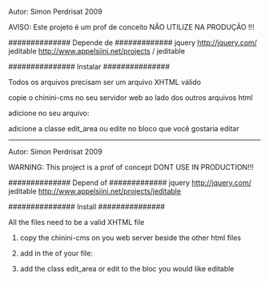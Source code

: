 Autor: Simon Perdrisat 2009

AVISO: Este projeto é um prof de conceito NÃO UTILIZE NA PRODUÇÃO !!!

############## Depende de ############# jquery http://jquery.com/ jeditable http://www.appelsiini.net/projects / jeditable

############### Instalar ###############

Todos os arquivos precisam ser um arquivo XHTML válido

copie o chinini-cms no seu servidor web ao lado dos outros arquivos html

adicione no seu arquivo:

adicione a classe edit_area ou edite no bloco que você gostaria editar

--------------------------


Autor: Simon Perdrisat 2009

WARNING: This project is a prof of concept DONT USE IN PRODUCTION!!!

##############
Depend of
#############
jquery http://jquery.com/
jeditable http://www.appelsiini.net/projects/jeditable

###############
Install
###############

All the files need to be a valid XHTML file

1) copy the chinini-cms on you web server beside the other html files

2) add in the <head> of your file:  <?php require_once('./chinini/chinini_boot.php'); ?>

3) add the class edit_area or edit to the bloc you would like editable
